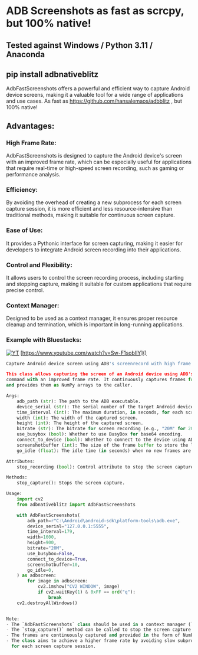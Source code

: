 # ADB Screenshots as fast as scrcpy, but 100% native!

## Tested against Windows / Python 3.11 / Anaconda

## pip install adbnativeblitz 

AdbFastScreenshots offers a powerful and efficient way to capture 
Android device screens, making it a valuable tool 
for a wide range of applications and use cases.
As fast as https://github.com/hansalemaos/adbblitz , but 100% native! 


## Advantages:

### High Frame Rate: 

AdbFastScreenshots is designed to capture the Android device's screen 
with an improved frame rate, which can be especially useful for applications 
that require real-time or high-speed screen recording, 
such as gaming or performance analysis.

### Efficiency: 

By avoiding the overhead of creating a new subprocess for each screen 
capture session, it is more efficient and less 
resource-intensive than traditional methods, 
making it suitable for continuous screen capture.

### Ease of Use: 

It provides a Pythonic interface for screen capturing, 
making it easier for developers to integrate Android 
screen recording into their applications.

### Control and Flexibility: 

It allows users to control the screen recording process, 
including starting and stopping capture, 
making it suitable for custom applications that 
require precise control.

### Context Manager: 
Designed to be used as a context manager, 
it ensures proper resource cleanup and termination, 
which is important in long-running applications.

### Example with Bluestacks: 

[![YT](https://i.ytimg.com/vi/Sw-F1sobIlY/maxresdefault.jpg)](https://www.youtube.com/watch?v=Sw-F1sobIlY)
[https://www.youtube.com/watch?v=Sw-F1sobIlY]()

```python
Capture Android device screen using ADB's screenrecord with high frame rate.

This class allows capturing the screen of an Android device using ADB's screenrecord
command with an improved frame rate. It continuously captures frames from the device
and provides them as NumPy arrays to the caller.

Args:
	adb_path (str): The path to the ADB executable.
	device_serial (str): The serial number of the target Android device.
	time_interval (int): The maximum duration, in seconds, for each screen recording session (up to a maximum of 180 seconds). After reaching this time limit, a new recording session automatically starts without causing interruptions to the user experience.
	width (int): The width of the captured screen.
	height (int): The height of the captured screen.
	bitrate (str): The bitrate for screen recording (e.g., "20M" for 20Mbps).
	use_busybox (bool): Whether to use BusyBox for base64 encoding.
	connect_to_device (bool): Whether to connect to the device using ADB.
	screenshotbuffer (int): The size of the frame buffer to store the last captured frames.
	go_idle (float): The idle time (in seconds) when no new frames are available. # higher value -> less fps, but also less CPU usage.

Attributes:
	stop_recording (bool): Control attribute to stop the screen capture.

Methods:
	stop_capture(): Stops the screen capture.

Usage:
	import cv2
	from adbnativeblitz import AdbFastScreenshots

	with AdbFastScreenshots(
		adb_path=r"C:\Android\android-sdk\platform-tools\adb.exe",
		device_serial="127.0.0.1:5555",
		time_interval=179,
		width=1600,
		height=900,
		bitrate="20M",
		use_busybox=False,
		connect_to_device=True,
		screenshotbuffer=10,
		go_idle=0,
	) as adbscreen:
		for image in adbscreen:
			cv2.imshow("CV2 WINDOW", image)
			if cv2.waitKey(1) & 0xFF == ord("q"):
				break
	cv2.destroyAllWindows()


Note:
- The `AdbFastScreenshots` class should be used in a context manager (`with` statement).
- The `stop_capture()` method can be called to stop the screen capture.
- The frames are continuously captured and provided in the form of NumPy arrays.
- The class aims to achieve a higher frame rate by avoiding slow subprocess creation
  for each screen capture session.
```